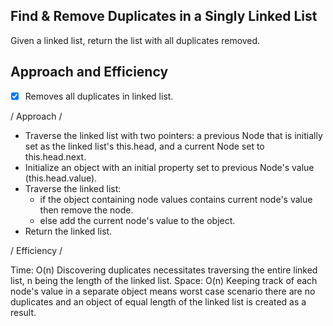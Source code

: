 ## Find & Remove Duplicates in a Singly Linked List

Given a linked list, return the list with all duplicates removed.

## Approach and Efficiency

- [x] Removes all duplicates in linked list.

/ Approach /

- Traverse the linked list with two pointers: a previous Node that is initially set as the linked list's this.head, and a current Node set to this.head.next.
- Initialize an object with an initial property set to previous Node's value (this.head.value).
- Traverse the linked list:
  - if the object containing node values contains current node's value then remove the node.
  - else add the current node's value to the object.
- Return the linked list.
   
/ Efficiency /

Time: O(n)
  Discovering duplicates necessitates traversing the entire linked list, n being the length of the linked list.
Space: O(n)
  Keeping track of each node's value in a separate object means worst case scenario there are no duplicates and an object of equal length of the linked list is created as a result.
